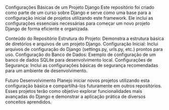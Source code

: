 Configurações Básicas de um Projeto Django
Este repositório foi criado como parte de um curso sobre Django e serve como uma base para a configuração inicial de projetos utilizando este framework. Ele inclui as configurações essenciais necessárias para começar um novo projeto Django de forma eficiente e organizada.

Conteúdo do Repositório
Estrutura do Projeto: Demonstra a estrutura básica de diretórios e arquivos de um projeto Django.
Configuração Inicial: Inclui arquivos de configuração do Django (settings.py, urls.py, etc.) prontos para uso.
Configuração do Banco de Dados: Exemplo de configuração de um banco de dados SQLite para desenvolvimento local.
Configurações de Segurança: Inclui as configurações básicas de segurança recomendadas para um ambiente de desenvolvimento.

Futuro Desenvolvimento
Planejo iniciar novos projetos utilizando esta configuração básica e compartilhá-los futuramente em outros repositórios. Esses projetos terão como objetivo explorar funcionalidades mais avançadas do Django e demonstrar a aplicação prática de diversos conceitos aprendidos.
